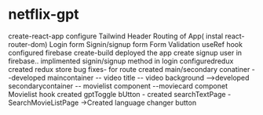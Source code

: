 # netflix-gpt
create-react-app
configure Tailwind
Header
Routing of App( instal react-router-dom)
Login form
Signin/signup form
Form Validation
useRef hook
configured firebase
create-build
deployed the app
create signup user in firebase..
implimented signin/signup method in login
configuredredux
created redux store
bug fixes- for route
created main/secondary conatiner
 --developed maincontainer
  -- video title 
  -- video background
 -->developed secondarycontainer
   -- movielist component
      --moviecard componet
      Movielist hook
created gptToggle bUtton
    - created searchTextPage
      -SearchMovieListPage
   ->Created language changer button

      
